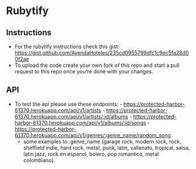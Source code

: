 # Rubytify

## Instructions

- For the rubytify instructions check this gist: https://gist.github.com/AyendaHoteles/235cd0955799dfc1c9ec5fa28d00f2ae
- To upload the code create your own fork of this repo and start a pull request to this repo once you're done with your changes.

## API

 - 	To test the api please use these endpoints:
		 - https://protected-harbor-61370.herokuapp.com/api/v1/artists
		 - https://protected-harbor-61370.herokuapp.com/api/v1/artists/:id/albums
		 - https://protected-harbor-61370.herokuapp.com/api/v1/albums/:id/songs
		 - https://protected-harbor-61370.herokuapp.com/api/v1/genres/:genre_name/random_song
	- some examples to :genre_name (garage rock, modern rock, rock, sheffield indie, hard rock, metal, punk, latin, vallenato, tropical, salsa, latin jazz, rock en espanol, bolero, pop romantico, metal colombiano).
